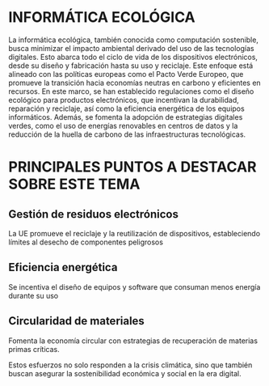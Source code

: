 # INFORMÁTICA ECOLÓGICA
La informática ecológica, también conocida como computación sostenible, busca minimizar el impacto ambiental derivado del uso de las tecnologías digitales. Esto abarca todo el ciclo de vida de los dispositivos electrónicos, desde su diseño y fabricación hasta su uso y reciclaje. Este enfoque está alineado con las políticas europeas como el Pacto Verde Europeo, que promueve la transición hacia economías neutras en carbono y eficientes en recursos. En este marco, se han establecido regulaciones como el diseño ecológico para productos electrónicos, que incentivan la durabilidad, reparación y reciclaje, así como la eficiencia energética de los equipos informáticos. Además, se fomenta la adopción de estrategias digitales verdes, como el uso de energías renovables en centros de datos y la reducción de la huella de carbono de las infraestructuras tecnológicas.

# PRINCIPALES PUNTOS A DESTACAR SOBRE ESTE TEMA

## Gestión de residuos electrónicos
La UE promueve el reciclaje y la reutilización de dispositivos, estableciendo límites al desecho de componentes peligrosos​
## Eficiencia energética
Se incentiva el diseño de equipos y software que consuman menos energía durante su uso​
## Circularidad de materiales
Fomenta la economía circular con estrategias de recuperación de materias primas críticas​.

Estos esfuerzos no solo responden a la crisis climática, sino que también buscan asegurar la sostenibilidad económica y social en la era digital.
